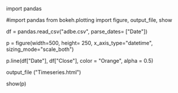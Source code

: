 import  pandas


#import pandas
from bokeh.plotting import figure, output_file, show

df = pandas.read_csv("adbe.csv", parse_dates= ["Date"])

p = figure(width=500, height= 250, x_axis_type="datetime", sizing_mode="scale_both")

p.line(df["Date"], df["Close"], color = "Orange", alpha = 0.5)

output_file ("Timeseries.html")

show(p)
